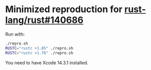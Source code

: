 # Minimized reproduction for [rust-lang/rust#140686](https://github.com/rust-lang/rust/issues/140686)

Run with:
```sh
./repro.sh
RUSTC="rustc +1.85" ./repro.sh
RUSTC="rustc +1.76" ./repro.sh
```

You need to have Xcode 14.3.1 installed.
